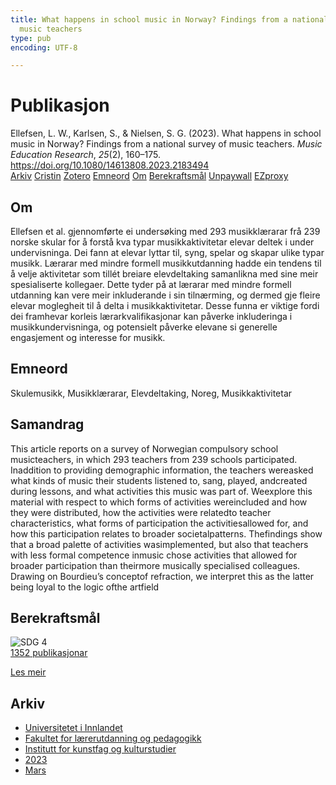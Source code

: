 ```yaml
---
title: What happens in school music in Norway? Findings from a national survey of
  music teachers
type: pub
encoding: UTF-8

---
```

<h1>Publikasjon</h1>
<article id="csl-bib-container-LDTM7R22" class="csl-bib-container">
  <div class="csl-bib-body"> <div class="csl-entry">Ellefsen, L. W., Karlsen, S., &#38; Nielsen, S. G. (2023). What happens in school music in Norway? Findings from a national survey of music teachers. <i>Music Education Research</i>, <i>25</i>(2), 160–175. <a href="https://doi.org/10.1080/14613808.2023.2183494">https://doi.org/10.1080/14613808.2023.2183494</a></div> </div>
  <div class="csl-bib-buttons">
    <a href="#taxonomy-article-LDTM7R22" alt="archive" class="csl-bib-button">Arkiv</a>
    <a href="https://app.cristin.no/results/show.jsf?id=2136823" alt="Cristin" class="csl-bib-button">Cristin</a>
    <a href="http://zotero.org/groups/5881554/items/LDTM7R22" alt="Zotero" class="csl-bib-button">Zotero</a>
    <a href="#keywords-article-LDTM7R22" alt="keywords" class="csl-bib-button">Emneord</a>
    <a href="#about-article-LDTM7R22" alt="about_pub" class="csl-bib-button">Om</a>
    <a href="#sdg-article-LDTM7R22" alt="sdg" class="csl-bib-button">Berekraftsmål</a>
    <a href="https://doi.org/10.1080/14613808.2023.2183494" alt="Unpaywall" class="csl-bib-button">Unpaywall</a>
    <a href="https://doi.org/10.1080/14613808.2023.2183494" alt="EZproxy" class="csl-bib-button">EZproxy</a>
  </div>
  <div id="csl-bib-meta-container-LDTM7R22"></div>
</article>
<div id="csl-bib-meta-LDTM7R22" class="csl-bib-meta">
  <article id="about-article-LDTM7R22" class="about_pub-article">
    <h1>Om</h1>
    Ellefsen et al. gjennomførte ei undersøking med 293 musikklærarar frå 239 norske skular for å forstå kva typar musikkaktivitetar elevar deltek i under undervisninga. Dei fann at elevar lyttar til, syng, spelar og skapar ulike typar musikk. Lærarar med mindre formell musikkutdanning hadde ein tendens til å velje aktivitetar som tillét breiare elevdeltaking samanlikna med sine meir spesialiserte kollegaer. Dette tyder på at lærarar med mindre formell utdanning kan vere meir inkluderande i sin tilnærming, og dermed gje fleire elevar moglegheit til å delta i musikkaktivitetar. Desse funna er viktige fordi dei framhevar korleis lærarkvalifikasjonar kan påverke inkluderinga i musikkundervisninga, og potensielt påverke elevane si generelle engasjement og interesse for musikk.
  </article>
  <article id="keywords-article-LDTM7R22" class="keywords-article">
    <h1>Emneord</h1>
    Skulemusikk, Musikklærarar, Elevdeltaking, Noreg, Musikkaktivitetar
  </article>
  <article id="abstract-article-LDTM7R22" class="abstract-article">
    <h1>Samandrag</h1>
    This article reports on a survey of Norwegian compulsory school musicteachers, in which 293 teachers from 239 schools participated. Inaddition to providing demographic information, the teachers wereasked what kinds of music their students listened to, sang, played, andcreated during lessons, and what activities this music was part of. Weexplore this material with respect to which forms of activities wereincluded and how they were distributed, how the activities were relatedto teacher characteristics, what forms of participation the activitiesallowed for, and how this participation relates to broader societalpatterns. Thefindings show that a broad palette of activities wasimplemented, but also that teachers with less formal competence inmusic chose activities that allowed for broader participation than theirmore musically specialised colleagues. Drawing on Bourdieu’s conceptof refraction, we interpret this as the latter being loyal to the logic ofthe artfield
  </article>
  <article id="sdg-article-LDTM7R22" class="sdg-article">
    <h1>Berekraftsmål</h1>
    <div class="sdg-container"><div id="sdg4" class="sdg">
        <img src="{{< params subfolder >}}images/sdg/sdg04_nn.png" class="image" alt="SDG 4">
        <div class="sdg-overlay">
          <a href="{{< params subfolder >}}nn/archive/?sdg=4#archive" class="sdg-publication-count"><span>1352</span> publikasjonar</a>
          <p><a href="https://fn.no/om-fn/fns-baerekraftsmaal/god-utdanning?lang=nno-NO" class="sdg-read-more">Les meir</a></p>
        </div>
      </div></div>
  </article>
  <article id="taxonomy-article-LDTM7R22" class="taxonomy-article">
    <h1>Arkiv</h1>
    <ul>
      <li><a href="{{< params subfolder >}}nn/archive/?key=3DCRN523">Universitetet i Innlandet</a></li>
      <li><a href="{{< params subfolder >}}nn/archive/?key=WYNZA47F">Fakultet for lærerutdanning og pedagogikk</a></li>
      <li><a href="{{< params subfolder >}}nn/archive/?key=VBB2T4VJ">Institutt for kunstfag og kulturstudier</a></li>
      <li><a href="{{< params subfolder >}}nn/archive/?key=BR3ZL9GL">2023</a></li>
      <li><a href="{{< params subfolder >}}nn/archive/?key=98CZ9654">Mars</a></li>
    </ul>
  </article>
</div>
